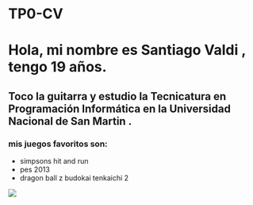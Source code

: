 # TP0-CV


# Hola, mi nombre es **Santiago Valdi** , tengo 19 años.
## Toco la guitarra y estudio la **Tecnicatura en Programación Informática en la Universidad Nacional de San Martin** .
### mis juegos favoritos son:
- simpsons hit and run
- pes 2013
- dragon ball z budokai tenkaichi 2

![](https://www.google.com/url?sa=i&url=https%3A%2F%2Fdragonball.fandom.com%2Fes%2Fwiki%2FDragon_Ball_Z%3A_Budokai_Tenkaichi_2&psig=AOvVaw3LsCHhSZgyknqBrjbRbLOt&ust=1723755340710000&source=images&cd=vfe&opi=89978449&ved=0CBQQjRxqFwoTCKjMs5ev9YcDFQAAAAAdAAAAABAE)